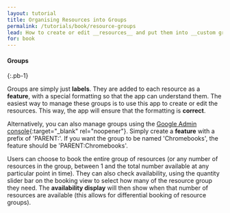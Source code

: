 ```yaml
---
layout: tutorial
title: Organising Resources into Groups
permalink: /tutorials/book/resource-groups
lead: How to create or edit __resources__ and put them into __custom groups__.
for: book
---
```


#### Groups
{:.pb-1}

Groups are simply just __labels__. They are added to each resource as a __feature__, with a special formatting so that the app can understand them. The easiest way to manage these groups is to use this app to create or edit the resources. This way, the app will ensure that the formatting is __correct__.

Alternatively, you can also manage groups using the [Google Admin console](https://support.google.com/a/answer/1033925){:target="_blank" rel="noopener"}. Simply create a __feature__ with a prefix of 'PARENT:'. If you want the group to be named 'Chromebooks', the feature should be 'PARENT:Chromebooks'.

Users can choose to book the entire group of resources (or any number of resources in the group, between 1 and the total number available at any particular point in time). They can also check availability, using the quantity slider bar on the booking view to select how many of the resource group they need. The __availability display__ will then show when that number of resources are available (this allows for differential booking of resource groups).